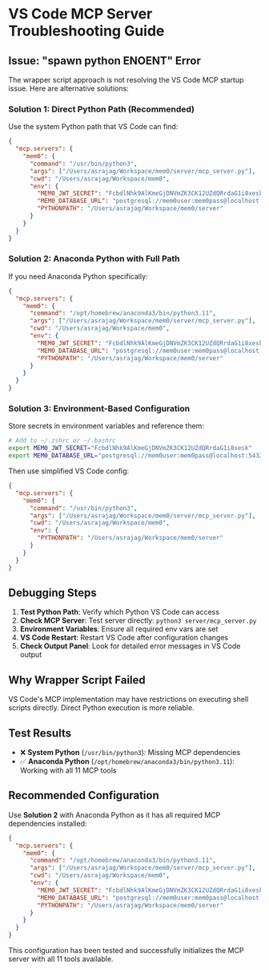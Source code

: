 # VS Code MCP Server Troubleshooting Guide

## Issue: "spawn python ENOENT" Error

The wrapper script approach is not resolving the VS Code MCP startup issue. Here are alternative solutions:

### Solution 1: Direct Python Path (Recommended)

Use the system Python path that VS Code can find:

```json
{
  "mcp.servers": {
    "mem0": {
      "command": "/usr/bin/python3",
      "args": ["/Users/asrajag/Workspace/mem0/server/mcp_server.py"],
      "cwd": "/Users/asrajag/Workspace/mem0",
      "env": {
        "MEM0_JWT_SECRET": "FcbdlNhk9AlKmeGjDNVmZK3CK12UZdQRrdaG1i8xesk",
        "MEM0_DATABASE_URL": "postgresql://mem0user:mem0pass@localhost:5432/mem0db",
        "PYTHONPATH": "/Users/asrajag/Workspace/mem0/server"
      }
    }
  }
}
```

### Solution 2: Anaconda Python with Full Path

If you need Anaconda Python specifically:

```json
{
  "mcp.servers": {
    "mem0": {
      "command": "/opt/homebrew/anaconda3/bin/python3.11",
      "args": ["/Users/asrajag/Workspace/mem0/server/mcp_server.py"],
      "cwd": "/Users/asrajag/Workspace/mem0",
      "env": {
        "MEM0_JWT_SECRET": "FcbdlNhk9AlKmeGjDNVmZK3CK12UZdQRrdaG1i8xesk",
        "MEM0_DATABASE_URL": "postgresql://mem0user:mem0pass@localhost:5432/mem0db",
        "PYTHONPATH": "/Users/asrajag/Workspace/mem0/server"
      }
    }
  }
}
```

### Solution 3: Environment-Based Configuration

Store secrets in environment variables and reference them:

```bash
# Add to ~/.zshrc or ~/.bashrc
export MEM0_JWT_SECRET="FcbdlNhk9AlKmeGjDNVmZK3CK12UZdQRrdaG1i8xesk"
export MEM0_DATABASE_URL="postgresql://mem0user:mem0pass@localhost:5432/mem0db"
```

Then use simplified VS Code config:

```json
{
  "mcp.servers": {
    "mem0": {
      "command": "/usr/bin/python3",
      "args": ["/Users/asrajag/Workspace/mem0/server/mcp_server.py"],
      "cwd": "/Users/asrajag/Workspace/mem0",
      "env": {
        "PYTHONPATH": "/Users/asrajag/Workspace/mem0/server"
      }
    }
  }
}
```

## Debugging Steps

1. **Test Python Path**: Verify which Python VS Code can access
2. **Check MCP Server**: Test server directly: `python3 server/mcp_server.py`
3. **Environment Variables**: Ensure all required env vars are set
4. **VS Code Restart**: Restart VS Code after configuration changes
5. **Check Output Panel**: Look for detailed error messages in VS Code output

## Why Wrapper Script Failed

VS Code's MCP implementation may have restrictions on executing shell scripts directly. Direct Python execution is more reliable.

## Test Results

- ❌ **System Python** (`/usr/bin/python3`): Missing MCP dependencies
- ✅ **Anaconda Python** (`/opt/homebrew/anaconda3/bin/python3.11`): Working with all 11 MCP tools

## Recommended Configuration

Use **Solution 2** with Anaconda Python as it has all required MCP dependencies installed:

```json
{
  "mcp.servers": {
    "mem0": {
      "command": "/opt/homebrew/anaconda3/bin/python3.11",
      "args": ["/Users/asrajag/Workspace/mem0/server/mcp_server.py"],
      "cwd": "/Users/asrajag/Workspace/mem0",
      "env": {
        "MEM0_JWT_SECRET": "FcbdlNhk9AlKmeGjDNVmZK3CK12UZdQRrdaG1i8xesk",
        "MEM0_DATABASE_URL": "postgresql://mem0user:mem0pass@localhost:5432/mem0db",
        "PYTHONPATH": "/Users/asrajag/Workspace/mem0/server"
      }
    }
  }
}
```

This configuration has been tested and successfully initializes the MCP server with all 11 tools available.
